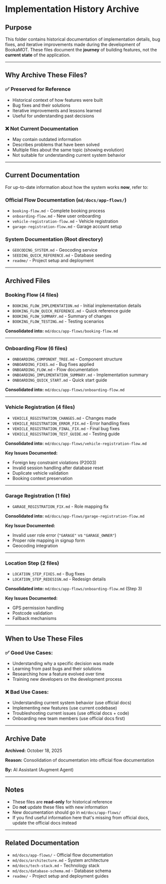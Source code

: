 # Implementation History Archive

## Purpose

This folder contains historical documentation of implementation details, bug fixes, and iterative improvements made during the development of BookaMOT. These files document the **journey** of building features, not the **current state** of the application.

---

## Why Archive These Files?

### ✅ **Preserved for Reference**
- Historical context of how features were built
- Bug fixes and their solutions
- Iterative improvements and lessons learned
- Useful for understanding past decisions

### ❌ **Not Current Documentation**
- May contain outdated information
- Describes problems that have been solved
- Multiple files about the same topic (showing evolution)
- Not suitable for understanding current system behavior

---

## Current Documentation

For up-to-date information about how the system works **now**, refer to:

### **Official Flow Documentation** (`md/docs/app-flows/`)
- `booking-flow.md` - Complete booking process
- `onboarding-flow.md` - New user onboarding
- `vehicle-registration-flow.md` - Vehicle registration
- `garage-registration-flow.md` - Garage account setup

### **System Documentation** (Root directory)
- `GEOCODING_SYSTEM.md` - Geocoding service
- `SEEDING_QUICK_REFERENCE.md` - Database seeding
- `readme/` - Project setup and deployment

---

## Archived Files

### Booking Flow (4 files)
- `BOOKING_FLOW_IMPLEMENTATION.md` - Initial implementation details
- `BOOKING_FLOW_QUICK_REFERENCE.md` - Quick reference guide
- `BOOKING_FLOW_SUMMARY.md` - Summary of changes
- `BOOKING_FLOW_TESTING.md` - Testing scenarios

**Consolidated into:** `md/docs/app-flows/booking-flow.md`

---

### Onboarding Flow (6 files)
- `ONBOARDING_COMPONENT_TREE.md` - Component structure
- `ONBOARDING_FIXES.md` - Bug fixes applied
- `ONBOARDING_FLOW.md` - Flow documentation
- `ONBOARDING_IMPLEMENTATION_SUMMARY.md` - Implementation summary
- `ONBOARDING_QUICK_START.md` - Quick start guide

**Consolidated into:** `md/docs/app-flows/onboarding-flow.md`

---

### Vehicle Registration (4 files)
- `VEHICLE_REGISTRATION_CHANGES.md` - Changes made
- `VEHICLE_REGISTRATION_ERROR_FIX.md` - Error handling fixes
- `VEHICLE_REGISTRATION_FINAL_FIX.md` - Final bug fixes
- `VEHICLE_REGISTRATION_TEST_GUIDE.md` - Testing guide

**Consolidated into:** `md/docs/app-flows/vehicle-registration-flow.md`

**Key Issues Documented:**
- Foreign key constraint violations (P2003)
- Invalid session handling after database reset
- Duplicate vehicle validation
- Booking context preservation

---

### Garage Registration (1 file)
- `GARAGE_REGISTRATION_FIX.md` - Role mapping fix

**Consolidated into:** `md/docs/app-flows/garage-registration-flow.md`

**Key Issue Documented:**
- Invalid user role error (`"GARAGE"` vs `"GARAGE_OWNER"`)
- Proper role mapping in signup form
- Geocoding integration

---

### Location Step (2 files)
- `LOCATION_STEP_FIXES.md` - Bug fixes
- `LOCATION_STEP_REDESIGN.md` - Redesign details

**Consolidated into:** `md/docs/app-flows/onboarding-flow.md` (Step 3)

**Key Issues Documented:**
- GPS permission handling
- Postcode validation
- Fallback mechanisms

---

## When to Use These Files

### ✅ **Good Use Cases:**
- Understanding why a specific decision was made
- Learning from past bugs and their solutions
- Researching how a feature evolved over time
- Training new developers on the development process

### ❌ **Bad Use Cases:**
- Understanding current system behavior (use official docs)
- Implementing new features (use current codebase)
- Troubleshooting current issues (use official docs + code)
- Onboarding new team members (use official docs first)

---

## Archive Date

**Archived:** October 18, 2025

**Reason:** Consolidation of documentation into official flow documentation

**By:** AI Assistant (Augment Agent)

---

## Notes

- These files are **read-only** for historical reference
- Do **not** update these files with new information
- New documentation should go in `md/docs/app-flows/`
- If you find useful information here that's missing from official docs, update the official docs instead

---

## Related Documentation

- `md/docs/app-flows/` - Official flow documentation
- `md/docs/architecture.md` - System architecture
- `md/docs/tech-stack.md` - Technology stack
- `md/docs/database-schema.md` - Database schema
- `readme/` - Project setup and deployment guides


